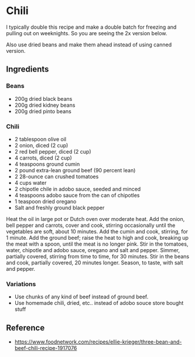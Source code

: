 # Chili

I typically double this recipe and make a double batch for freezing and pulling out on weeknights.  So you are seeing the 2x version below.

Also use dried beans and make them ahead instead of using canned version.

## Ingredients

### Beans
- 200g dried black beans
- 200g dried kidney beans
- 200g dried pinto beans

### Chili

- 2 tablespoon olive oil
- 2 onion, diced (2 cup)
- 2 red bell pepper, diced (2 cup)
- 4 carrots, diced (2 cup)
- 4 teaspoons ground cumin
- 2 pound extra-lean ground beef (90 percent lean)
- 2 28-ounce can crushed tomatoes
- 4 cups water
- 2 chipotle chile in adobo sauce, seeded and minced
- 4 teaspoons adobo sauce from the can of chipotles
- 1 teaspoon dried oregano
- Salt and freshly ground black pepper

Heat the oil in large pot or Dutch oven over moderate heat. Add the onion, bell pepper and carrots, cover and cook, stirring occasionally until the vegetables are soft, about 10 minutes. Add the cumin and cook, stirring, for 1 minute. Add the ground beef; raise the heat to high and cook, breaking up the meat with a spoon, until the meat is no longer pink. Stir in the tomatoes, water, chipotle and adobo sauce, oregano and salt and pepper. Simmer, partially covered, stirring from time to time, for 30 minutes. Stir in the beans and cook, partially covered, 20 minutes longer. Season, to taste, with salt and pepper.

### Variations

 - Use chunks of any kind of beef instead of ground beef.
 - Use homemade chili, dried, etc.. instead of adobo souce store bought stuff

## Reference

- https://www.foodnetwork.com/recipes/ellie-krieger/three-bean-and-beef-chili-recipe-1917076
